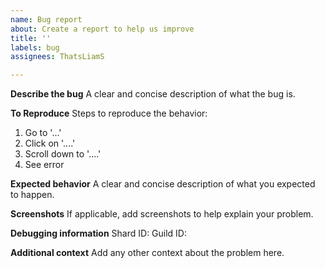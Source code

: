 ```yaml
---
name: Bug report
about: Create a report to help us improve
title: ''
labels: bug
assignees: ThatsLiamS

---
```


**Describe the bug**
A clear and concise description of what the bug is.

**To Reproduce**
Steps to reproduce the behavior:
1. Go to '...'
2. Click on '....'
3. Scroll down to '....'
4. See error

**Expected behavior**
A clear and concise description of what you expected to happen.

**Screenshots**
If applicable, add screenshots to help explain your problem.

**Debugging information**
Shard ID:
Guild ID:

**Additional context**
Add any other context about the problem here.
